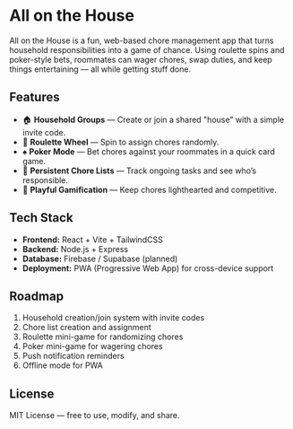 # All on the House

All on the House is a fun, web-based chore management app that turns household responsibilities into a game of chance. Using roulette spins and poker-style bets, roommates can wager chores, swap duties, and keep things entertaining — all while getting stuff done.

## Features
- 🏠 **Household Groups** — Create or join a shared "house" with a simple invite code.
- 🎡 **Roulette Wheel** — Spin to assign chores randomly.
- ♠ **Poker Mode** — Bet chores against your roommates in a quick card game.
- 📅 **Persistent Chore Lists** — Track ongoing tasks and see who’s responsible.
- 💬 **Playful Gamification** — Keep chores lighthearted and competitive.

## Tech Stack
- **Frontend:** React + Vite + TailwindCSS
- **Backend:** Node.js + Express
- **Database:** Firebase / Supabase (planned)
- **Deployment:** PWA (Progressive Web App) for cross-device support

## Roadmap
1. Household creation/join system with invite codes
2. Chore list creation and assignment
3. Roulette mini-game for randomizing chores
4. Poker mini-game for wagering chores
5. Push notification reminders
6. Offline mode for PWA

## License
MIT License — free to use, modify, and share.
